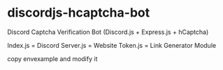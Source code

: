 # discordjs-hcaptcha-bot
Discord Captcha Verification Bot (Discord.js + Express.js + hCaptcha)



Index.js = Discord
Server.js = Website
Token.js = Link Generator Module


copy envexample and modify it
